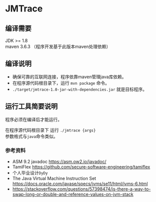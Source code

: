 # JMTrace

## 编译需要
JDK >= 1.8  
maven 3.6.3 （程序开发基于此版本maven处理依赖）

## 编译说明

- 确保可靠的互联网连接，程序依靠maven管理java库依赖。
- 在程序源代码根目录下，运行 `mvn package` 命令。
- `./target/jmtrace-1.0-jar-with-dependencies.jar` 就是目标程序。

## 运行工具简要说明

程序必须在编译后才能运行。

在程序源代码根目录下 运行 `./jmtrace {args}`  
参数格式与`java`命令类似。  


### 参考资料  

- ASM 9.2 javadoc https://asm.ow2.io/javadoc/
- TamiFlex https://github.com/secure-software-engineering/tamiflex
- 个人毕业设计`DyDy`
- The Java Virtual Machine Instruction Set https://docs.oracle.com/javase/specs/jvms/se11/html/jvms-6.html
- https://stackoverflow.com/questions/57398474/is-there-a-way-to-swap-long-or-double-and-reference-values-on-jvm-stack
